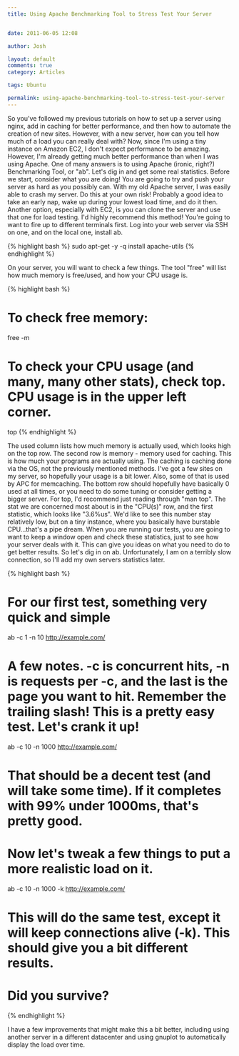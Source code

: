 ```yaml
---
title: Using Apache Benchmarking Tool to Stress Test Your Server


date: 2011-06-05 12:08

author: Josh

layout: default
comments: true
category: Articles

tags: Ubuntu

permalink: using-apache-benchmarking-tool-to-stress-test-your-server
---
```


So you've followed my previous tutorials on how to set up a server using
nginx, add in caching for better performance, and then how to automate
the creation of new sites. However, with a new server, how can you tell
how much of a load you can really deal with? Now, since I'm using a tiny
instance on Amazon EC2, I don't expect performance to be amazing.
However, I'm already getting much better performance than when I was
using Apache. One of many answers is to using Apache (ironic, right?)
Benchmarking Tool, or "ab". Let's dig in and get some real statistics.
Before we start, consider what you are doing! You are going to try and
push your server as hard as you possibly can. With my old Apache server,
I was easily able to crash my server. Do this at your own risk! Probably
a good idea to take an early nap, wake up during your lowest load time,
and do it then. Another option, especially with EC2, is you can clone
the server and use that one for load testing. I'd highly recommend this
method! You're going to want to fire up to different terminals first.
Log into your web server via SSH on one, and on the local one, install
ab.

{% highlight bash %}
sudo apt-get -y -q install apache-utils
{% endhighlight %}

On your server, you will want to check a few things. The tool "free"
will list how much memory is free/used, and how your CPU usage is.

{% highlight bash %}
# To check free memory:
free -m

# To check your CPU usage (and many, many other stats), check top. CPU usage is in the upper left corner.
top
{% endhighlight %}

The used column lists how much memory is actually used, which looks high
on the top row. The second row is memory - memory used for caching. This
is how much your programs are actually using. The caching is caching
done via the OS, not the previously mentioned methods. I've got a few
sites on my server, so hopefully your usage is a bit lower. Also, some
of that is used by APC for memcaching. The bottom row should hopefully
have basically 0 used at all times, or you need to do some tuning or
consider getting a bigger server. For top, I'd recommend just reading
through "man top". The stat we are concerned most about is in the
"CPU(s)" row, and the first statistic, which looks like "3.6%us". We'd
like to see this number stay relatively low, but on a tiny instance,
where you basically have burstable CPU...that's a pipe dream. When you
are running our tests, you are going to want to keep a window open and
check these statistics, just to see how your server deals with it. This
can give you ideas on what you need to do to get better results. So
let's dig in on ab. Unfortunately, I am on a terribly slow connection,
so I'll add my own servers statistics later.

{% highlight bash %}
# For our first test, something very quick and simple
ab -c 1 -n 10 http://example.com/

# A few notes. -c is concurrent hits, -n is requests per -c, and the last is the page you want to hit. Remember the trailing slash! This is a pretty easy test. Let's crank it up!

ab -c 10 -n 1000 http://example.com/

# That should be a decent test (and will take some time). If it completes with 99% under 1000ms, that's pretty good.
# Now let's tweak a few things to put a more realistic load on it.

ab -c 10 -n 1000 -k http://example.com/

# This will do the same test, except it will keep connections alive (-k). This should give you a bit different results.
# Did you survive?
{% endhighlight %}

I have a few improvements that might make this a bit better, including
using another server in a different datacenter and using gnuplot to
automatically display the load over time.
